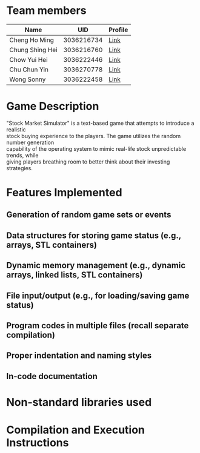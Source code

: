 # Team members
| Name            | UID        | Profile                                   |
|-----------------|------------|-------------------------------------------|
| Cheng Ho Ming   | 3036216734 | [Link](https://github.com/eric15342335)   |
| Chung Shing Hei | 3036216760 | [Link](https://github.com/MaxChungsh)     |
| Chow Yui Hei    | 3036222446 | [Link](https://github.com/Prismatiscence) |
| Chu Chun Yin    | 3036270778 | [Link](https://github.com/84ds84d8s)      |
| Wong Sonny      | 3036222458 | [Link](https://github.com/comet13579)     |
# Game Description
"Stock Market Simulator" is a text-based game that attempts to introduce a realistic <br>
stock buying experience to the players. The game utilizes the random number generation <br>
capability of the operating system to mimic real-life stock unpredictable trends, while <br>
giving players breathing room to better think about their investing strategies.<br>
# Features Implemented
## Generation of random game sets or events
## Data structures for storing game status (e.g., arrays, STL containers)
## Dynamic memory management (e.g., dynamic arrays, linked lists, STL containers)
## File input/output (e.g., for loading/saving game status)
## Program codes in multiple files (recall separate compilation)
## Proper indentation and naming styles
## In-code documentation
# Non-standard libraries used
# Compilation and Execution Instructions

